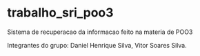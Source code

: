 # trabalho_sri_poo3
Sistema de recuperacao da informacao feito na materia de POO3

Integrantes do grupo: Daniel Henrique Silva, Vitor Soares Silva.
